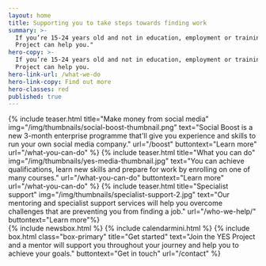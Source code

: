 ```yaml
---
layout: home
title: Supporting you to take steps towards finding work
summary: >-
  If you’re 15-24 years old and not in education, employment or training the YES
  Project can help you."
hero-copy: >-
  If you’re 15-24 years old and not in education, employment or training the YES
  Project can help you.
hero-link-url: /what-we-do
hero-link-copy: Find out more
hero-classes: red
published: true
---
```


<section class="band" id="projects">
<div class="container teasers-container">
{% include teaser.html title="Make money from social media" img="/img/thumbnails/social-boost-thumbnail.png"  text="Social Boost is a new 3-month enterprise programme that'll give you experience and skills to run your own social media company." url="/boost" buttontext="Learn more" url="/what-you-can-do" %}
{% include teaser.html title="What you can do" img="/img/thumbnails/yes-media-thumbnail.jpg"  text="You can achieve qualifications, learn new skills and prepare for work by enrolling on one of many courses." url="/what-you-can-do" buttontext="Learn more" url="/what-you-can-do" %}
{% include teaser.html title="Specialist support" img="/img/thumbnails/specialist-support-2.jpg"  text="Our mentoring and specialist support services will help you overcome challenges that are preventing you from finding a job." url="/who-we-help/" buttontext="Learn more"%}
</div>
</section>
<section class="band" id="updates">
<div class="container">
{% include newsbox.html %}
{% include calendarmini.html %}
{% include box.html class="box-primary" title="Get started" text="Join the YES Project and a mentor will support you throughout your journey and help you to achieve your goals." buttontext="Get in touch" url="/contact" %}
</div>
</section>
